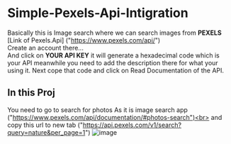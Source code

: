 # Simple-Pexels-Api-Intigration
Basically this is Image search where we can search images from <b>PEXELS</b> [Link of Pexels.Api] ("https://www.pexels.com/api/") <br>
Create an account there...<br>
And click on <b>YOUR API KEY</b> it will generate a hexadecimal code which is your API meanwhile you need to add the description there for what your using it. Next cope that code and click on Read Documentation of the API.
## In this Proj
You need to go to search for photos As it is image search app ("https://www.pexels.com/api/documentation/#photos-search")<br> and copy this url to new tab ("https://api.pexels.com/v1/search?query=nature&per_page=1")
![image](https://user-images.githubusercontent.com/47104182/122673363-ba6b9880-d1ed-11eb-99be-784745f18b90.png)
